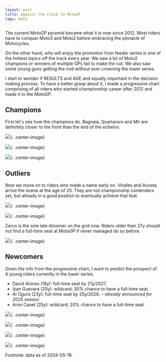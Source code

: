 ```yaml
---
layout: post
title: Against the Clock to MotoGP
tags: Data
---
```


The current MotoGP pyramid became what it is now since 2012. Most riders have to conquer Moto3 and Moto2 before embracing the pinnacle of Motocycles.

On the other hand, who will enjoy the promotion from feeder series is one of the hottest topics off the track every year. We saw a lot of Moto2 champions or winners of multiple GPs fail to make the cut. We also saw some young guns getting the nod without ever crowning the lower series.

I start to wonder if RESULTS and AGE and equally important in the decision making process. To have a better grasp about it, I made a progressive chart comprising of all riders who started championship career after 2012 and made it to the MotoGP.

## Champions

First let's see how the champions do. Bagnaia, Quartararo and Mir are definitely closer to the front than the end of the echelon.

![](https://jiaxi-github-pages-photohost.oss-cn-beijing.aliyuncs.com/pyreneesalpaca/images/2024-05-18-motogp-promotion-francesco-bagnaia.png){: .center-image}

![](https://jiaxi-github-pages-photohost.oss-cn-beijing.aliyuncs.com/pyreneesalpaca/images/2024-05-18-motogp-promotion-fabio-quartararo.png){: .center-image}

![](https://jiaxi-github-pages-photohost.oss-cn-beijing.aliyuncs.com/pyreneesalpaca/images/2024-05-18-motogp-promotion-joan-mir.png){: .center-image}

## Outliers

Now we move on to riders who made a name early on. Vinales and Acosta arrive the scene at the age of 20. They are not championship contenders yet, but already in a good position to eventually achieve that feat.

![](https://jiaxi-github-pages-photohost.oss-cn-beijing.aliyuncs.com/pyreneesalpaca/images/2024-05-18-motogp-promotion-maverick-vinales.png){: .center-image}

![](https://jiaxi-github-pages-photohost.oss-cn-beijing.aliyuncs.com/pyreneesalpaca/images/2024-05-18-motogp-promotion-pedro-acosta-sanchez.png){: .center-image}

Zarco is the sole late-bloomer on the grid now. Riders older than 27y should not find a full-time seat at MotoGP if never managed do so before.

![](https://jiaxi-github-pages-photohost.oss-cn-beijing.aliyuncs.com/pyreneesalpaca/images/2024-05-18-motogp-promotion-johann-zarco.png){: .center-image}


## Newcomers

Given the info from the progressive chart, I want to predict the prospect of 4 young riders currently in the lower series.

- David Alonso (18y): full-time seat by 21y/2027.
- Izan Guevara (20y): wildcard; 30% chance to have a full-time seat.
- Ai Ogura (23y): full-time seat by 25y/2026. --*already announced for 2025 season*
- Aron Canet (25y): wildcard; 20% chance to have a full-time seat.

![](https://jiaxi-github-pages-photohost.oss-cn-beijing.aliyuncs.com/pyreneesalpaca/images/2024-05-18-motogp-promotion-david-alonso.png){: .center-image}

![](https://jiaxi-github-pages-photohost.oss-cn-beijing.aliyuncs.com/pyreneesalpaca/images/2024-05-18-motogp-promotion-izan-guevara.png){: .center-image}

![](https://jiaxi-github-pages-photohost.oss-cn-beijing.aliyuncs.com/pyreneesalpaca/images/2024-05-18-motogp-promotion-ai-ogura.png){: .center-image}

![](https://jiaxi-github-pages-photohost.oss-cn-beijing.aliyuncs.com/pyreneesalpaca/images/2024-05-18-motogp-promotion-aron-canet.png){: .center-image}

Footnote: data as of 2024-05-18.